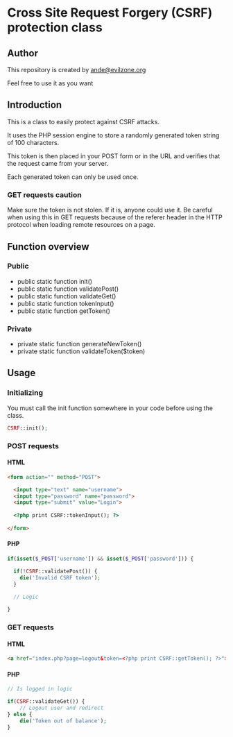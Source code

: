 # Cross Site Request Forgery (CSRF) protection class


## Author
This repository is created by <ande@evilzone.org>  
  
Feel free to use it as you want  


## Introduction
This is a class to easily protect against CSRF attacks.  
  
It uses the PHP session engine to store a randomly generated token string of 100 characters.
  
This token is then placed in your POST form or in the URL and verifies that the request came from your server.  
  
Each generated token can only be used once.

### GET requests caution
Make sure the token is not stolen. If it is, anyone could use it. Be careful when using this in GET requests because of the referer header in the HTTP protocol when loading remote resources on a page.


## Function overview
### Public
* public static function init()
* public static function validatePost()
* public static function validateGet()
* public static function tokenInput()
* public static function getToken()

### Private
* private static function generateNewToken()
* private static function validateToken($token)


## Usage
### Initializing
You must call the init function somewhere in your code before using the class.
```PHP
CSRF::init();
```

### POST requests
#### HTML
```HTML
<form action="" method="POST">

  <input type="text" name="username">
  <input type="password" name="password">
  <input type="submit" value="Login">
  
  <?php print CSRF::tokenInput(); ?>
  
</form>
```
#### PHP
```PHP
if(isset($_POST['username']) && isset($_POST['password'])) {

  if(!CSRF::validatePost()) {
    die('Invalid CSRF token');
  }
  
  // Logic

}
```

### GET requests
#### HTML
```HTML
<a href="index.php?page=logout&token=<?php print CSRF::getToken(); ?>">Logout</a>
```
#### PHP
```PHP
// Is logged in logic

if(CSRF::validateGet()) {
    // Logout user and redirect
} else {
    die('Token out of balance');
}
```
